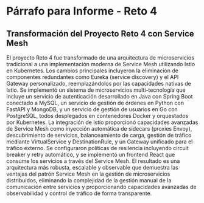 # Párrafo para Informe - Reto 4

## Transformación del Proyecto Reto 4 con Service Mesh

El proyecto Reto 4 fue transformado de una arquitectura de microservicios tradicional a una implementación moderna de Service Mesh utilizando Istio en Kubernetes. Los cambios principales incluyeron la eliminación de componentes redundantes como Eureka (service discovery) y el API Gateway personalizado, reemplazándolos por las capacidades nativas de Istio. Se implementó un sistema de microservicios multi-tecnología que incluye un servicio de autenticación desarrollado en Java con Spring Boot conectado a MySQL, un servicio de gestión de órdenes en Python con FastAPI y MongoDB, y un servicio de gestión de usuarios en Go con PostgreSQL, todos desplegados en contenedores Docker y orquestados por Kubernetes. La integración de Istio proporcionó capacidades avanzadas de Service Mesh como inyección automática de sidecars (proxies Envoy), descubrimiento de servicios, balanceamiento de carga, gestión de tráfico mediante VirtualService y DestinationRule, y un Gateway unificado para el tráfico externo. Se configuraron políticas de resilencia incluyendo circuit breaker y retry automático, y se implementó un frontend React que consume los servicios a través del Service Mesh. El resultado es una arquitectura más robusta, escalable y observable que demuestra las ventajas del patrón Service Mesh en la gestión de microservicios distribuidos, eliminando la complejidad de la gestión manual de la comunicación entre servicios y proporcionando capacidades avanzadas de observabilidad y control de tráfico de forma transparente.
